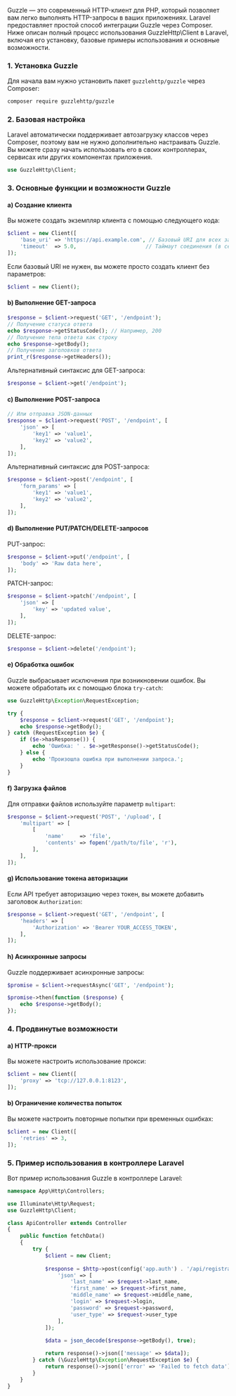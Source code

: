 Guzzle — это современный HTTP-клиент для PHP, который позволяет вам легко выполнять HTTP-запросы в ваших приложениях. Laravel предоставляет простой способ интеграции Guzzle через Composer. Ниже описан полный процесс использования GuzzleHttp\Client в Laravel, включая его установку, базовые примеры использования и основные возможности.

### 1. **Установка Guzzle**

Для начала вам нужно установить пакет `guzzlehttp/guzzle` через Composer:

```bash
composer require guzzlehttp/guzzle
```

### 2. **Базовая настройка**

Laravel автоматически поддерживает автозагрузку классов через Composer, поэтому вам не нужно дополнительно настраивать Guzzle. Вы можете сразу начать использовать его в своих контроллерах, сервисах или других компонентах приложения.

```php
use GuzzleHttp\Client;
```

### 3. **Основные функции и возможности Guzzle**

#### a) **Создание клиента**

Вы можете создать экземпляр клиента с помощью следующего кода:

```php
$client = new Client([
    'base_uri' => 'https://api.example.com', // Базовый URI для всех запросов
    'timeout'  => 5.0,                      // Таймаут соединения (в секундах)
]);
```

Если базовый URI не нужен, вы можете просто создать клиент без параметров:
```php
$client = new Client();
```

#### b) **Выполнение GET-запроса**

```php
$response = $client->request('GET', '/endpoint');
// Получение статуса ответа
echo $response->getStatusCode(); // Например, 200
// Получение тела ответа как строку
echo $response->getBody();
// Получение заголовков ответа
print_r($response->getHeaders());
```

Альтернативный синтаксис для GET-запроса:
```php
$response = $client->get('/endpoint');
```

#### c) **Выполнение POST-запроса**

```php
// Или отправка JSON-данных
$response = $client->request('POST', '/endpoint', [
    'json' => [
        'key1' => 'value1',
        'key2' => 'value2',
    ],
]);
```


Альтернативный синтаксис для POST-запроса:
```php
$response = $client->post('/endpoint', [
    'form_params' => [
        'key1' => 'value1',
        'key2' => 'value2',
    ],
]);
```

#### d) **Выполнение PUT/PATCH/DELETE-запросов**

PUT-запрос:
```php
$response = $client->put('/endpoint', [
    'body' => 'Raw data here',
]);
```

PATCH-запрос:
```php
$response = $client->patch('/endpoint', [
    'json' => [
        'key' => 'updated value',
    ],
]);
```

DELETE-запрос:
```php
$response = $client->delete('/endpoint');
```

#### e) **Обработка ошибок**

Guzzle выбрасывает исключения при возникновении ошибок. Вы можете обработать их с помощью блока `try-catch`:
```php
use GuzzleHttp\Exception\RequestException;

try {
    $response = $client->request('GET', '/endpoint');
    echo $response->getBody();
} catch (RequestException $e) {
    if ($e->hasResponse()) {
        echo 'Ошибка: ' . $e->getResponse()->getStatusCode();
    } else {
        echo 'Произошла ошибка при выполнении запроса.';
    }
}
```

#### f) **Загрузка файлов**

Для отправки файлов используйте параметр `multipart`:
```php
$response = $client->request('POST', '/upload', [
    'multipart' => [
        [
            'name'     => 'file',
            'contents' => fopen('/path/to/file', 'r'),
        ],
    ],
]);
```

#### g) **Использование токена авторизации**

Если API требует авторизацию через токен, вы можете добавить заголовок `Authorization`:
```php
$response = $client->request('GET', '/endpoint', [
    'headers' => [
        'Authorization' => 'Bearer YOUR_ACCESS_TOKEN',
    ],
]);
```

#### h) **Асинхронные запросы**

Guzzle поддерживает асинхронные запросы:
```php
$promise = $client->requestAsync('GET', '/endpoint');

$promise->then(function ($response) {
    echo $response->getBody();
});
```

### 4. **Продвинутые возможности**

#### a) **HTTP-прокси**

Вы можете настроить использование прокси:
```php
$client = new Client([
    'proxy' => 'tcp://127.0.0.1:8123',
]);
```

#### b) **Ограничение количества попыток**

Вы можете настроить повторные попытки при временных ошибках:
```php
$client = new Client([
    'retries' => 3,
]);
```

### 5. **Пример использования в контроллере Laravel**

Вот пример использования Guzzle в контроллере Laravel:
```php
namespace App\Http\Controllers;

use Illuminate\Http\Request;
use GuzzleHttp\Client;

class ApiController extends Controller
{
    public function fetchData()
    {
	    try {
	        $client = new Client;
	                
            $response = $http->post(config('app.auth') . '/api/registration', [
				'json' => [				
					'last_name' => $request->last_name,				
					'first_name' => $request->first_name,				
					'middle_name' => $request->middle_name,				
					'login' => $request->login,				
					'password' => $request->password,				
					'user_type' => $request->user_type				
				],				
			]);
			
            $data = json_decode($response->getBody(), true);

            return response()->json(['message' => $data]);
        } catch (\GuzzleHttp\Exception\RequestException $e) {
            return response()->json(['error' => 'Failed to fetch data'], 500);
        }
    }
}
```